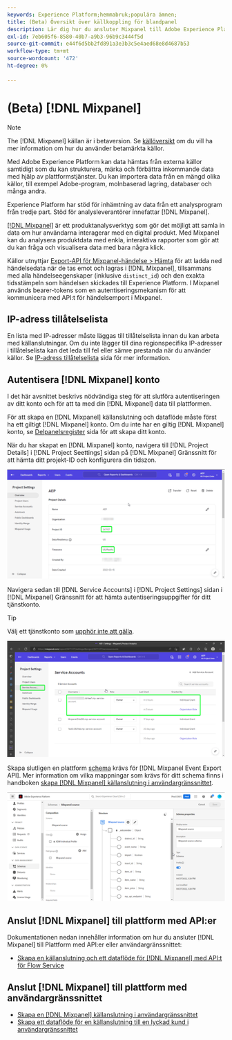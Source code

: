 ```yaml
---
keywords: Experience Platform;hemmabruk;populära ämnen;
title: (Beta) Översikt över källkoppling för blandpanel
description: Lär dig hur du ansluter Mixpanel till Adobe Experience Platform med API:er eller användargränssnittet.
exl-id: 7eb605f6-8580-40b7-a9b3-96b9c3444f5d
source-git-commit: e44f6d5bb2fd891a3e3b3c5e4aed68e8d4687b53
workflow-type: tm+mt
source-wordcount: '472'
ht-degree: 0%

---
```


# (Beta) [!DNL Mixpanel]

>[!NOTE]
>
>The [!DNL Mixpanel] källan är i betaversion. Se [källöversikt](../../home.md#terms-and-conditions) om du vill ha mer information om hur du använder betamärkta källor.

Med Adobe Experience Platform kan data hämtas från externa källor samtidigt som du kan strukturera, märka och förbättra inkommande data med hjälp av plattformstjänster. Du kan importera data från en mängd olika källor, till exempel Adobe-program, molnbaserad lagring, databaser och många andra.

Experience Platform har stöd för inhämtning av data från ett analysprogram från tredje part. Stöd för analysleverantörer innefattar [!DNL Mixpanel].

[[!DNL Mixpanel]](https://www.mixpanel.com) är ett produktanalysverktyg som gör det möjligt att samla in data om hur användarna interagerar med en digital produkt. Med Mixpanel kan du analysera produktdata med enkla, interaktiva rapporter som gör att du kan fråga och visualisera data med bara några klick.

Källor utnyttjar [Export-API för Mixpanel-händelse > Hämta](https://developer.mixpanel.com/reference/raw-event-export) för att ladda ned händelsedata när de tas emot och lagras i [!DNL Mixpanel], tillsammans med alla händelseegenskaper (inklusive `distinct_id`) och den exakta tidsstämpeln som händelsen skickades till Experience Platform. I Mixpanel används bearer-tokens som en autentiseringsmekanism för att kommunicera med API:t för händelsemport i Mixpanel.

## IP-adress tillåtelselista

En lista med IP-adresser måste läggas till tillåtelselista innan du kan arbeta med källanslutningar. Om du inte lägger till dina regionspecifika IP-adresser i tillåtelselista kan det leda till fel eller sämre prestanda när du använder källor. Se [IP-adress tillåtelselista](../../ip-address-allow-list.md) sida för mer information.

## Autentisera [!DNL Mixpanel] konto

I det här avsnittet beskrivs nödvändiga steg för att slutföra autentiseringen av ditt konto och för att ta med din [!DNL Mixpanel] data till plattformen.

För att skapa en [!DNL Mixpanel] källanslutning och dataflöde måste först ha ett giltigt [!DNL Mixpanel] konto. Om du inte har en giltig [!DNL Mixpanel] konto, se [Delpanelsregister](https://mixpanel.com/register/) sida för att skapa ditt konto.

När du har skapat en [!DNL Mixpanel] konto, navigera till [!DNL Project Details] i [!DNL Project Seettings] sidan på [!DNL Mixpanel] Gränssnitt för att hämta ditt projekt-ID och konfigurera din tidszon.

![mixpanel-project-settings](../../images/tutorials/create/mixpanel-export-events/mixpanel-project-settings.png)

Navigera sedan till [!DNL Service Accounts] i [!DNL Project Settings] sidan i [!DNL Mixpanel] Gränssnitt för att hämta autentiseringsuppgifter för ditt tjänstkonto.

>[!TIP]
>
>Välj ett tjänstkonto som [upphör inte att gälla](https://developer.mixpanel.com/reference/service-accounts#service-account-expiration).

![Tjänstkonto för blandpanel](../../images/tutorials/create/mixpanel-export-events/mixpanel-service-account.png)

Skapa slutligen en plattform [schema](../../../xdm/schema/composition.md) krävs för [!DNL Mixpanel Event Export API]. Mer information om vilka mappningar som krävs för ditt schema finns i handboken [skapa [!DNL Mixpanel] källanslutning i användargränssnittet](../../tutorials/ui/create/analytics/mixpanel.md#additional-resources).

![Skapa schema](../../images/tutorials/create/mixpanel-export-events/schema.png)

## Anslut [!DNL Mixpanel] till plattform med API:er

Dokumentationen nedan innehåller information om hur du ansluter [!DNL Mixpanel] till Plattform med API:er eller användargränssnittet:

* [Skapa en källanslutning och ett dataflöde för [!DNL Mixpanel] med API:t för Flow Service](../../tutorials/api/create/analytics/mixpanel.md)

## Anslut [!DNL Mixpanel] till plattform med användargränssnittet

* [Skapa en [!DNL Mixpanel] källanslutning i användargränssnittet](../../tutorials/ui/create/analytics/mixpanel.md)
* [Skapa ett dataflöde för en källanslutning till en lyckad kund i användargränssnittet](../../tutorials/ui/dataflow/analytics.md)
